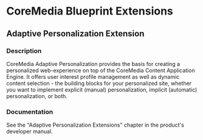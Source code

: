 # CoreMedia Blueprint Extensions

## Adaptive Personalization Extension

### Description

CoreMedia Adaptive Personalization provides the basis for creating a personalized web-experience on top of the CoreMedia 
Content Application Engine. It offers user interest profile management as well as dynamic content selection - the 
building blocks for your personalized site, whether you want to implement explicit (manual) personalization, implicit 
(automatic) personalization, or both.

### Documentation

See the "Adaptive Personalization Extensions" chapter in the product's developer manual.
